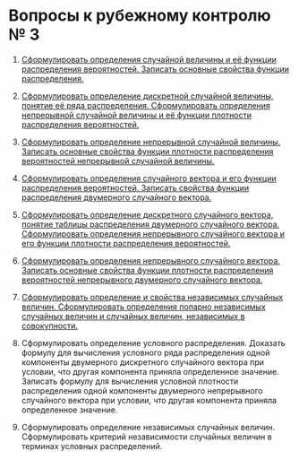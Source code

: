 # Вопросы к рубежному контролю № 3

01. [Сформулировать определения случайной величины и её функции распределения
    вероятностей. Записать основные свойства функции распределения.](qst-01.md)

02. [Сформулировать определение дискретной случайной величины, понятие её ряда
    распределения. Сформулировать определения непрерывной случайной величины и
    её функции плотности распределения вероятностей.](qst-02.md)

03. [Сформулировать определение непрерывной случайной величины. Записать
    основные свойства функции плотности распределения вероятностей непрерывной
    случайной величины.](qst-03.md)

04. [Сформулировать определения случайного вектора и его функции распределения
    вероятностей. Записать свойства функции распределения двумерного случайного
    вектора.](qst-04.md)

05. [Сформулировать определение дискретного случайного вектора, понятие таблицы
    распределения двумерного случайного вектора. Сформулировать определения
    непрерывного случайного вектора и его функции плотности распределения
    вероятностей.](qst-05.md)

06. [Сформулировать определения непрерывного случайного вектора. Записать
    основные свойства функции плотности распределения вероятностей непрерывного
    двумерного случайного вектора.](qst-06.md)

07. [Сформулировать определение и свойства независимых случайных величин.
    Сформулировать определения попарно независимых случайных величин и
    случайных величин, независимых в совокупности.](qst-07.md)

08. Сформулировать определение условного распределения. Доказать формулу для
    вычисления условного ряда распределения одной компоненты двумерного
    дискретного случайного вектора при условии, что другая компонента приняла
    определенное значение. Записать формулу для вычисления условной плотности
    распределения одной компоненты двумерного непрерывного случайного вектора
    при условии, что другая компонента приняла определенное значение.

09. Сформулировать определение независимых случайных величин. Сформулировать
    критерий независимости случайных величин в терминах условных распределений.

